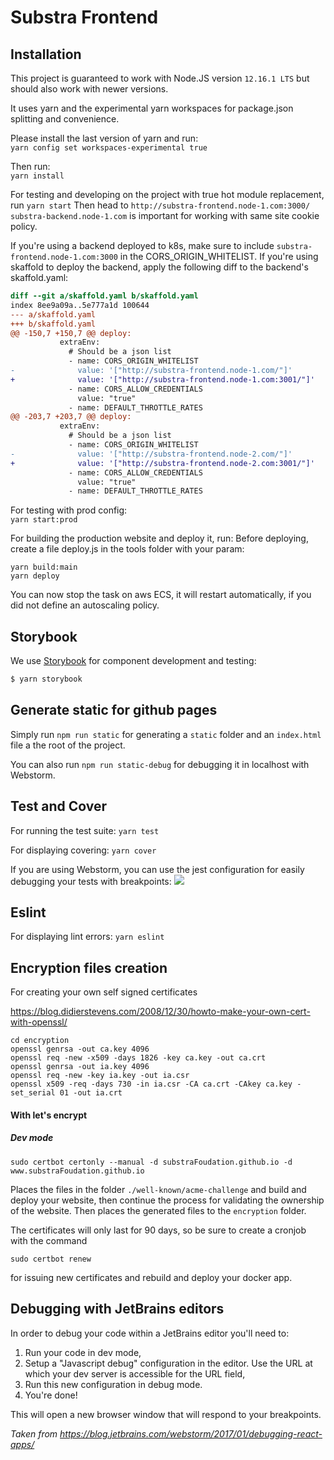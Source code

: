 # Substra Frontend

## Installation

This project is guaranteed to work with Node.JS version `12.16.1 LTS` but should also work with newer versions.

It uses yarn and the experimental yarn workspaces for package.json splitting and convenience.

Please install the last version of yarn and run:<br/>
`yarn config set workspaces-experimental true`

Then run:<br/>
`yarn install`

For testing and developing on the project with true hot module replacement, run
`yarn start`
Then head to `http://substra-frontend.node-1.com:3000/` `substra-backend.node-1.com` is important for working with same site cookie policy. 

If you're using a backend deployed to k8s, make sure to include `substra-frontend.node-1.com:3000` in the CORS_ORIGIN_WHITELIST. If you're using skaffold to deploy the backend, apply the following diff to the backend's skaffold.yaml:

```diff
diff --git a/skaffold.yaml b/skaffold.yaml
index 8ee9a09a..5e777a1d 100644
--- a/skaffold.yaml
+++ b/skaffold.yaml
@@ -150,7 +150,7 @@ deploy:
           extraEnv:
             # Should be a json list
             - name: CORS_ORIGIN_WHITELIST
-              value: '["http://substra-frontend.node-1.com/"]'
+              value: '["http://substra-frontend.node-1.com:3001/"]'
             - name: CORS_ALLOW_CREDENTIALS
               value: "true"
             - name: DEFAULT_THROTTLE_RATES
@@ -203,7 +203,7 @@ deploy:
           extraEnv:
             # Should be a json list
             - name: CORS_ORIGIN_WHITELIST
-              value: '["http://substra-frontend.node-2.com/"]'
+              value: '["http://substra-frontend.node-2.com:3001/"]'
             - name: CORS_ALLOW_CREDENTIALS
               value: "true"
             - name: DEFAULT_THROTTLE_RATES
```

For testing with prod config:<br/>
`yarn start:prod`

For building the production website and deploy it, run:
Before deploying, create a file deploy.js in the tools folder with your param:
```
yarn build:main
yarn deploy
```

You can now stop the task on aws ECS, it will restart automatically, if you did not define an autoscaling policy.

## Storybook

We use [Storybook](https://storybook.js.org/) for component development and testing:

```sh
$ yarn storybook
```

## Generate static for github pages

Simply run `npm run static` for generating a `static` folder and an `index.html` file a the root of the project.

You can also run `npm run static-debug` for debugging it in localhost with Webstorm.

## Test and Cover

For running the test suite:
`yarn test`

For displaying covering:
`yarn cover`

If you are using Webstorm, you can use the jest configuration for easily debugging your tests with breakpoints:
![](jest.png)

## Eslint

For displaying lint errors:
`yarn eslint`

## Encryption files creation

For creating your own self signed certificates

https://blog.didierstevens.com/2008/12/30/howto-make-your-own-cert-with-openssl/
```shell
cd encryption
openssl genrsa -out ca.key 4096
openssl req -new -x509 -days 1826 -key ca.key -out ca.crt
openssl genrsa -out ia.key 4096
openssl req -new -key ia.key -out ia.csr
openssl x509 -req -days 730 -in ia.csr -CA ca.crt -CAkey ca.key -set_serial 01 -out ia.crt
```


#### With let's encrypt

##### Dev mode

```shell
sudo certbot certonly --manual -d substraFoudation.github.io -d www.substraFoudation.github.io
```

Places the files in the folder `./well-known/acme-challenge` and build and deploy your website, then continue the process for validating the ownership of the website.
Then places the generated files to the `encryption` folder.

The certificates will only last for 90 days, so be sure to create a cronjob with the command
```shell
sudo certbot renew
```
for issuing new certificates and rebuild and deploy your docker app.

## Debugging with JetBrains editors

In order to debug your code within a JetBrains editor you'll need to:

1. Run your code in dev mode,
2. Setup a "Javascript debug" configuration in the editor. Use the URL at which your dev server is accessible for the URL field,
3. Run this new configuration in debug mode.
4. You're done!

This will open a new browser window that will respond to your breakpoints.

*Taken from https://blog.jetbrains.com/webstorm/2017/01/debugging-react-apps/*
